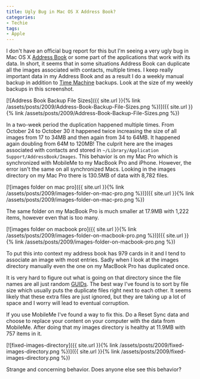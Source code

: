 ```yaml
---
title: Ugly Bug in Mac OS X Address Book?
categories:
- Techie
tags:
- Apple
---
```


I don't have an official bug report for this but I'm seeing a very ugly bug in Mac OS X [Address Book](http://en.wikipedia.org/wiki/Address_Book_(application)) or some part of the applications that work with its data. In short, it seems that in some situations Address Book can duplicate all the images associated with contacts, multiple times.
I keep really important data in my Address Book and as a result I do a weekly manual backup in addition to [Time Machine](http://en.wikipedia.org/wiki/Time_Machine_(Apple_software)) backups. Look at the size of my weekly backups in this screenshot.

[![Address Book Backup File Sizes]({{ site.url }}{% link /assets/posts/2009/Address-Book-Backup-File-Sizes.png %})]({{ site.url }}{% link /assets/posts/2009/Address-Book-Backup-File-Sizes.png %})

In a two-week period the duplication happened multiple times. From October 24 to October 30 it happened twice increasing the size of all images from 17 to 34MB and then again from 34 to 64MB. It happened again doubling from 64M to 120MB! The culprit here are the images associated with contacts and stored in `~/Library/Application Support/AddressBook/Images`. This behavior is on my Mac Pro which is synchronized with MobileMe to my MacBook Pro and iPhone. However, the error isn't the same on all synchronized Macs. Looking in the images directory on my Mac Pro there is 130.5MB of data with 8,782 files.

<!-- more -->

[![images folder on mac pro]({{ site.url }}{% link /assets/posts/2009/images-folder-on-mac-pro.png %})]({{ site.url }}{% link /assets/posts/2009/images-folder-on-mac-pro.png %})

The same folder on my MacBook Pro is much smaller at 17.9MB with 1,222 items, however even that is too many.

[![images folder on macbook pro]({{ site.url }}{% link /assets/posts/2009/images-folder-on-macbook-pro.png %})]({{ site.url }}{% link /assets/posts/2009/images-folder-on-macbook-pro.png %})

To put this into context my address book has 979 cards in it and I tend to associate an image with most entries. Sadly when I look at the images directory manually even the one on my MacBook Pro has duplicated once.

It is very hard to figure out what is going on that directory since the file names are all just random [GUIDs](http://en.wikipedia.org/wiki/Guid). The best way I've found is to sort by file size which usually puts the duplicate files right next to each other. It seems likely that these extra files are just ignored, but they are taking up a lot of space and I worry will lead to eventual corruption.

If you use MobileMe I've found a way to fix this. Do a Reset Sync data and choose to replace your content on your computer with the data from MobileMe. After doing that my images directory is healthy at 11.9MB with 757 items in it.

[![fixed-images-directory]({{ site.url }}{% link /assets/posts/2009/fixed-images-directory.png %})]({{ site.url }}{% link /assets/posts/2009/fixed-images-directory.png %})

Strange and concerning behavior. Does anyone else see this behavior?
